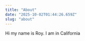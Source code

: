 ```yaml
---
title: "About"
date: "2025-10-02T01:44:26.659Z"
slug: "about"
---
```



Hi my name is Roy. I am in California

